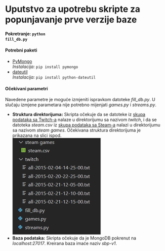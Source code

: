 # Uputstvo za upotrebu skripte za popunjavanje prve verzije baze

#### Pokretranje: <code>python fill_db.py</code>

#### Potrebni paketi

- [PyMongo](https://pymongo.readthedocs.io/en/stable/) <br> *Instalacija:* <code>pip install pymongo</code>   
- [dateutil](https://dateutil.readthedocs.io/en/stable/index.html) <br> *Instalacija:* <code>pip install python-dateutil</code>   

#### Očekivani parametri

Navedene parametre je moguće izmjeniti ispravkom datoteke *fill_db.py*. U slučaju izmjene parametara nije potrebno mijenjati *games.py* i *streams.py*.
- **Struktura direktorijuma:** Skripta očekuje da se datoteke iz [skupa podataka sa Twitch-a](https://clivecast.github.io/) nalaze u direktorijumu sa nazivom *twitch*, i da se datoteka *steam.csv* iz [skupa podataka sa Steam-a](https://www.kaggle.com/nikdavis/steam-store-games) nalazi u direktorijumu sa nazivom *steam games*. Očekivana struktura direktorijuma je prikazana na slici ispod. <br>
![Struktura direktorijuma](./dir.PNG?raw=true "Struktura direktorijuma")
- **Baza podataka:** Skripta očekuje da je MongoDB pokrenut na *localhost:27017*. Kreirana baza imaće naziv *sbp-v1*.
